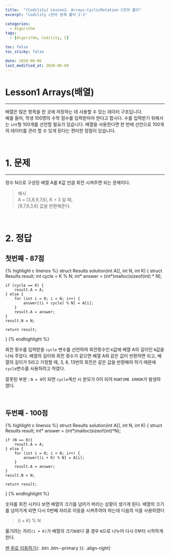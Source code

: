 ```yaml
---
title:  "[Codility] Lesson2. Arrays-CyclicRotation C언어 풀이" 
excerpt: "Codility c언어 문제 풀이 2-1"

categories:
  - Algorithm
tags:
  - [Algorithm, Codility, C]

toc: false
toc_sticky: false

date: 2020-06-06
last_modified_at: 2020-06-09
---
```

# Lesson1 Arrays(배열)
---
 배열은 많은 항목을 한 곳에 저장하는 데 사용할 수 있는 데이터 구조입니다.   
 예를 들어, 학생 100명의 수학 점수를 입력받아야 한다고 합시다. 수를 입력받기 위해서는 `int`형 100개를 선언할 필요가 있습니다. 배열을 사용한다면 한 번에 선언으로 100개의 데이터를 관리 할 수 있게 된다는 편리한 장점이 있습니다.

<br>

# 1. 문제
---
정수 N으로 구성된 배열 A를 K값 만큼 회전 시켜주면 되는 문제이다.   
>예시   
A = [3,8,9,7,6], K = 3 일 때,   
[9,7,6,3,8] 값을 반환해준다.

<br>

# 2. 정답
## 첫번째 - 87점
{% highlight c linenos %}
struct Results solution(int A[], int N, int K) {
    struct Results result;
    int cycle = K % N;
    int* answer = (int*)malloc(sizeof(int) * N);    

    if (cycle == 0) {
        result.A = A;
    } else {
        for (int i = 0; i < N; i++) {
            answer[(i + cycle) % N] = A[i]; 
        }       
        result.A = answer;
    }
    result.N = N;

    return result;
}
{% endhighlight %}

회전 횟수를 입력받을 `cycle` 변수를 선언하여 회전횟수인 `K`값에 배열 A의 길이인 `N`값을 나눠 주었다. 배열의 길이와 회전 횟수가 같으면 배열 A와 같은 값이 반환하면 되고, 배열의 길이가 5라고 가정할 때, 3, 8, 13번의 회전은 같은 값을 반환해야 하기 때문에 `cycle`변수를 사용하려고 하였다.   

잘못된 부분 : `N = 0`이 되면 `cycle`계산 시 분모가 0이 되어 `RUNTIME ERROR`가 발생하였다.

<br>

## 두번째 - 100점 
{% highlight c linenos %}
struct Results solution(int A[], int N, int K) {
    struct Results result;
    int* answer = (int*)malloc(sizeof(int)*N);    

    if (N == 0){
        result.A = A;
    } else {
        for (int i = 0; i < N; i++) {
            answer[(i + K) % N] = A[i];
        }
        result.A = answer;
    }
    result.N = N;

    return result;
}
{% endhighlight %}

숫자를 회전 시키다 보면 배열의 크기를 넘어가 버리는 상황이 생기게 된다. 배열의 크기를 넘어가게 되면 다시 0번째 자리로 이동을 시켜주어야 하는데 다음의 식을 사용하였다

>(i + K) % N

옮기려는 자리`(i + K)`가 배열의 크기`N`보다 클 경우 `N`으로 나누어 다시 0부터 시작하게 한다.

[맨 위로 이동하기](#){: .btn .btn--primary }{: .align-right}